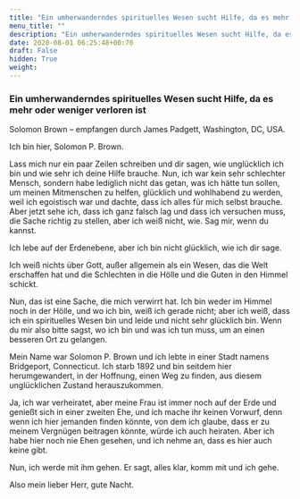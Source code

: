 ```yaml
---
title: "Ein umherwanderndes spirituelles Wesen sucht Hilfe, da es mehr oder weniger verloren ist"
menu_title: ""
description: "Ein umherwanderndes spirituelles Wesen sucht Hilfe, da es mehr oder weniger verloren ist"
date: 2020-08-01 06:25:48+00:70
draft: False
hidden: True
weight:
---
```

### Ein umherwanderndes spirituelles Wesen sucht Hilfe, da es mehr oder weniger verloren ist

Solomon Brown – empfangen durch James Padgett, Washington, DC, USA.

Ich bin hier, Solomon P. Brown.

Lass mich nur ein paar Zeilen schreiben und dir sagen, wie unglücklich ich bin und wie sehr ich deine Hilfe brauche. Nun, ich war kein sehr schlechter Mensch, sondern habe lediglich nicht das getan, was ich hätte tun sollen, um meinen Mitmenschen zu helfen, glücklich und wohlhabend zu werden, weil ich egoistisch war und dachte, dass ich alles für mich selbst brauche. Aber jetzt sehe ich, dass ich ganz falsch lag und dass ich versuchen muss, die Sache richtig zu stellen, aber ich weiß nicht, wie. Sag mir, wenn du kannst.

Ich lebe auf der Erdenebene, aber ich bin nicht glücklich, wie ich dir sage.

Ich weiß nichts über Gott, außer allgemein als ein Wesen, das die Welt erschaffen hat und die Schlechten in die Hölle und die Guten in den Himmel schickt.

Nun, das ist eine Sache, die mich verwirrt hat. Ich bin weder im Himmel noch in der Hölle, und wo ich bin, weiß ich gerade nicht; aber ich weiß, dass ich ein spirituelles Wesen bin und leide und nicht sehr glücklich bin. Wenn du mir also bitte sagst, wo ich bin und was ich tun muss, um an einen besseren Ort zu gelangen.

Mein Name war Solomon P. Brown und ich lebte in einer Stadt namens Bridgeport, Connecticut. Ich starb 1892 und bin seitdem hier herumgewandert, in der Hoffnung, einen Weg zu finden, aus diesem unglücklichen Zustand herauszukommen.

Ja, ich war verheiratet, aber meine Frau ist immer noch auf der Erde und genießt sich in einer zweiten Ehe, und ich mache ihr keinen Vorwurf, denn wenn ich hier jemanden finden könnte, von dem ich glaube, dass er zu meinem Vergnügen beitragen könnte, würde ich auch heiraten. Aber ich habe hier noch nie Ehen gesehen, und ich nehme an, dass es hier auch keine gibt.

Nun, ich werde mit ihm gehen. Er sagt, alles klar, komm mit und ich gehe.

Also mein lieber Herr, gute Nacht.
